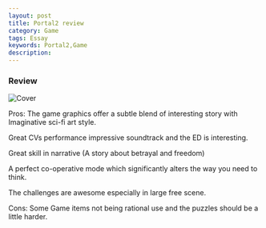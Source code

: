 ```yaml
---
layout: post
title: Portal2 review
category: Game
tags: Essay
keywords: Portal2,Game
description: 
---
```


### Review

![Cover](http://cdn1.ticbeat.com/wp-content/uploads/2014/10/portal2.png)

Pros:
The game graphics offer a subtle blend of interesting story with Imaginative sci-fi art style.

Great CVs performance impressive soundtrack and the ED is interesting. 

Great skill in narrative (A story about betrayal and freedom)

A perfect co-operative mode which significantly alters the way you need to think.

The challenges are awesome especially in large free scene.

Cons:
Some Game items not being rational use and the puzzles should be a little harder.